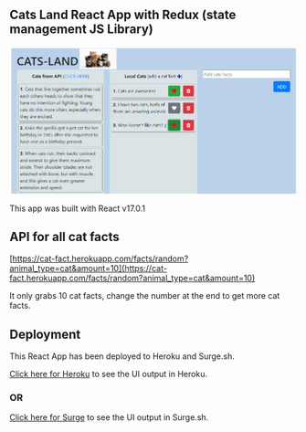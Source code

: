 ## Cats Land React App with Redux (state management JS Library)

![Output](readme.png)

This app was built with React v17.0.1

## API for all cat facts

[https://cat-fact.herokuapp.com/facts/random?animal_type=cat&amount=10](https://cat-fact.herokuapp.com/facts/random?animal_type=cat&amount=10)

It only grabs 10 cat facts, change the number at the end to get more cat facts.

## Deployment

This React App has been deployed to Heroku and Surge.sh.

[Click here for Heroku](https://cats-land-react-redux-app.herokuapp.com/) to see the UI output in Heroku.

### OR

[Click here for Surge](thin-jar.surge.sh) to see the UI output in Surge.sh.
